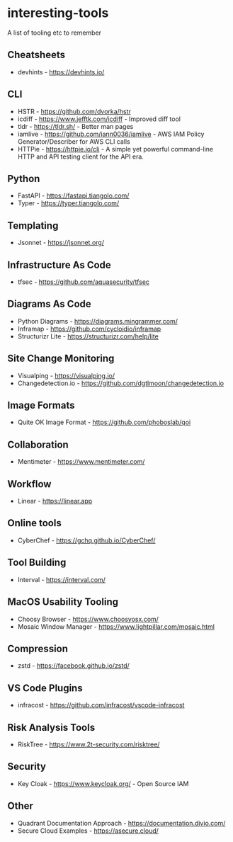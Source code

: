 # interesting-tools
A list of tooling etc to remember

## Cheatsheets
- devhints - https://devhints.io/

## CLI

- HSTR - https://github.com/dvorka/hstr
- icdiff - https://www.jefftk.com/icdiff - Improved diff tool
- tldr - https://tldr.sh/ - Better man pages
- iamlive - https://github.com/iann0036/iamlive - AWS IAM Policy Generator/Describer for AWS CLI calls
- HTTPie - https://httpie.io/cli - A simple yet powerful command-line HTTP and API testing client for the API era.

## Python
- FastAPI - https://fastapi.tiangolo.com/
- Typer - https://typer.tiangolo.com/

## Templating
- Jsonnet - https://jsonnet.org/

## Infrastructure As Code
- tfsec - https://github.com/aquasecurity/tfsec

## Diagrams As Code
- Python Diagrams - https://diagrams.mingrammer.com/
- Inframap - https://github.com/cycloidio/inframap
- Structurizr Lite - https://structurizr.com/help/lite

## Site Change Monitoring
- Visualping - https://visualping.io/
- Changedetection.io - https://github.com/dgtlmoon/changedetection.io

## Image Formats

- Quite OK Image Format - https://github.com/phoboslab/qoi

## Collaboration
- Mentimeter - https://www.mentimeter.com/

## Workflow

- Linear - https://linear.app

## Online tools

- CyberChef - https://gchq.github.io/CyberChef/

## Tool Building
- Interval - https://interval.com/

## MacOS Usability Tooling
- Choosy Browser - https://www.choosyosx.com/
- Mosaic Window Manager - https://www.lightpillar.com/mosaic.html

## Compression
- zstd - https://facebook.github.io/zstd/

## VS Code Plugins
- infracost - https://github.com/infracost/vscode-infracost

## Risk Analysis Tools
- RiskTree - https://www.2t-security.com/risktree/

## Security
- Key Cloak - https://www.keycloak.org/ - Open Source IAM

## Other
- Quadrant Documentation Approach - https://documentation.divio.com/
- Secure Cloud Examples - https://asecure.cloud/
